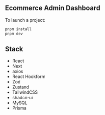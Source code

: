 ## Ecommerce Admin Dashboard

To launch a project:

```bash
pnpm install
pnpm dev
```

## Stack

- React
- Next
- axios
- React Hookform
- Zod
- Zustand
- TailwindCSS
- shadcn-ui
- MySQL
- Prisma
